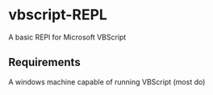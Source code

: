 # vbscript-REPL
A basic REPl for Microsoft VBScript

## Requirements
A windows machine capable of running VBScript (most do)
